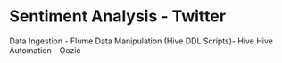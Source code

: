 # Sentiment Analysis - Twitter
Data Ingestion - Flume
Data Manipulation (Hive DDL Scripts)- Hive
Hive Automation - Oozie
